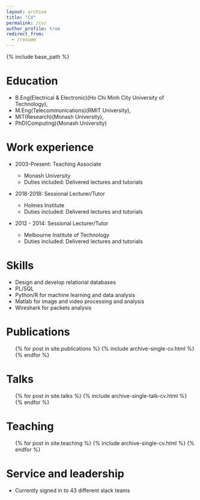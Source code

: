 ```yaml
---
layout: archive
title: "CV"
permalink: /cv/
author_profile: true
redirect_from:
  - /resume
---
```


{% include base_path %}

Education
======
* B.Eng(Electrical & Electronic)(Ho Chi Minh City University of Technology),
* M.Eng(Telecommunications)(RMIT University),
* MIT(Research)(Monash University),
* PhD(Computing)(Monash University)


Work experience
======
* 2003-Present: Teaching Associate
  * Monash University
  * Duties included: Delivered lectures and tutorials
 
* 2018-2018: Sessional Lecturer/Tutor
  * Holmes Institute
  * Duties included: Delivered lectures and tutorials

* 2012 - 2014: Sessional Lecturer/Tutor
  * Melbourne Institute of Technology
  * Duties included: Delivered lectures and tutorials
  
Skills
======
* Design and develop relational databases
* PL/SQL
* Python/R for machine learning and data analysis
* Matlab for image and video processing and analysis
* Wireshark for packets analysis

Publications
======
  <ul>{% for post in site.publications %}
    {% include archive-single-cv.html %}
  {% endfor %}</ul>
  
Talks
======
  <ul>{% for post in site.talks %}
    {% include archive-single-talk-cv.html %}
  {% endfor %}</ul>
  
Teaching
======
  <ul>{% for post in site.teaching %}
    {% include archive-single-cv.html %}
  {% endfor %}</ul>
  
Service and leadership
======
* Currently signed in to 43 different slack teams
